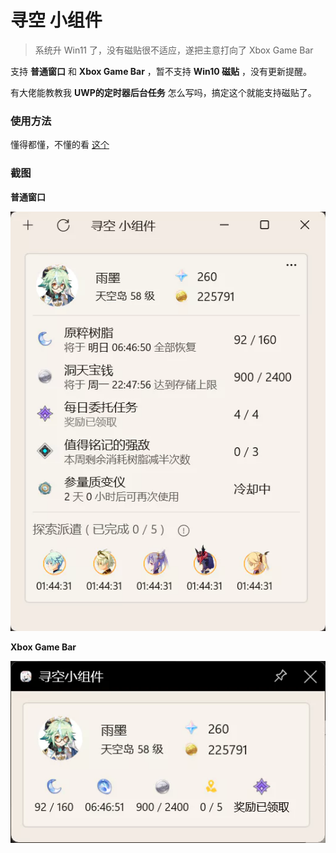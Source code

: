 # 寻空 小组件

> 系统升 Win11 了，没有磁贴很不适应，遂把主意打向了 Xbox Game Bar

支持 **普通窗口** 和 **Xbox Game Bar** ，暂不支持 **Win10 磁贴** ，没有更新提醒。

有大佬能教教我 **UWP的定时器后台任务** 怎么写吗，搞定这个就能支持磁贴了。

### 使用方法

懂得都懂，不懂的看 [这个](https://xunkong.cc/help/desktop/account.html)

### 截图

**普通窗口**

![普通窗口](img/Snipaste_20220618_214741.webp)

**Xbox Game Bar**

![Xbox Game Bar](img/Snipaste_20220618_214655.webp)
